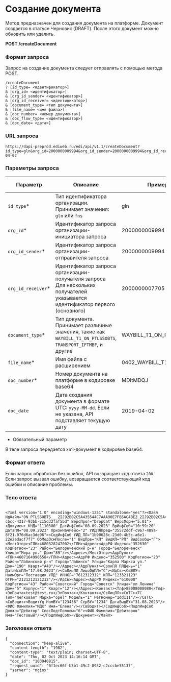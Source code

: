 # Создание документа

Метод предназначен для создания документа на платформе. Документ создается в статусе Черновик (DRAFT). После этого документ можно обновить или удалить.

**POST /createDocument**

### Формат запроса

Запрос на создание документа следует отправлять с помощью метода POST.
```
/createDocument
? [id_type= <идентификатор>]
& [org_id= <идентификатор>]
& [org_id_sender= <идентификатор>]
& [org_id_receiver= <идентификатор>]
& [document_type= <тип документа>]
& [file_name= <имя файла>]
& [doc_number= <номер документа>]
& [doc_flow_type= <идентификатор>]
& [doc_date= <дата>]
```

### URL запроса 
```
https://dapi-preprod.ediweb.ru/edi/api/v1.1/createDocument?id_type=gln&org_id=2000000009994&org_id_sender=2000000009994&org_id_receiver=2000000007705&document_type=WAYBILL_T1_ON_PTLSSOBTS&file_name=0402_WAYBILL_T1_ON_PTLSSOBTS.xml&doc_number=MDItMDQJ&doc_flow_type=LEGACY&doc_date=2019-04-02
```

### Параметры запроса

| Параметр              | Описание                                                                                                                                                  | Пример значения                  | Тип данных  |
|-----------------------|----------------------------------------------------------------------------------------------------------------------------------------------------------|----------------------------------|-------------|
| `id_type`*            | Тип идентификатора организации. Принимает значения: `gln` или `fns`                                                                                   | gln                            | string      |
| `org_id`*             | Идентификатор запроса организации-инициатора запроса                                                                                                    | 2000000009994                  | string      |
| `org_id_sender`*      | Идентификатор запроса организации-отправителя запроса                                                                                                   | 2000000009994                  | string      |
| `org_id_receiver`*    | Идентификатор запроса организации-получателя запроса Для нескольких получателей указывается идентификатор первого (основного)                          | 2000000007705                  | string      |
| `document_type`*      | Тип документа. Принимает различные значения, такие как `WAYBILL_T1_ON_PTLSSOBTS`, `TRANSPORT_IFTMBF`, и другие                                           | WAYBILL_T1_ON_PTLSSOBTS        | string      |
| `file_name`*          | Имя файла с расширением                                                                                                                                  | 0402_WAYBILL_T1_ON_PTLSSOBTS.xml | string      |
| `doc_number`*         | Номер документа на платформе в кодировке base64                                                                                                         | MDItMDQJ                       | string      |
| `doc_date`           | Дата создания документа в формате UTC: `yyyy-MM-dd`. Если не указана, API подставляет текущую дату                                                      | 2019-04-02                     | date-time   |
* Обязательный параметр

В теле запроса передается xml-документ в кодировке base64. 

### Формат ответа

Если запрос обработан без ошибок, API возвращает код ответа `200`. Если запрос вызвал ошибку, возвращается соответствующий код ошибки и описание проблемы.

### Тело ответа
```

<?xml version="1.0" encoding="windows-1251" standalone="yes"?><Файл ИдФайл="ON_PTLSSOBTS___2IJ92B02C5A435544C7AAA90E7FB5AC4BE2_2IJ92B02C5A435544C7AAA90E7FB5AC4BE2_0_20230908_bb68941f-cbcc-4317-93bb-c15d32faf5bd" ВерсПрог="DropCat" ВерсФорм="5.01"><Документ КНД="1110380" ДатИнфСоб="08.09.2023" ВрИнфСоб="10:59:20" ДатаПЛ="08.09.2023" ПризнНачРейс="2" УИДПЛПред="35572ddf-c967-489a-8f21-076d6ac3de96"><СодИнфСоб УИД_ПЛ="1b90628c-23d0-4b5c-a6e1-22e2edacf7f7" ОбМедОсмПосле="1" ВидПрв="КП" ВидКП="РП" ВидСообщ="Г"><МестОтпр><ГЛН>4680328247002</ГЛН><Адрес><АдрРФ Индекс="352630" КодРегион="23" Район="Белореченский р-н" Город="Белореченск" Улица="Мира ул." Дом="89"/></Адрес></МестОтпр><АдрПункт><ГЛН>4607164990558</ГЛН><Адрес><АдрРФ Индекс="352500" КодРегион="23" Район="Лабинский р-н" Город="Лабинск" Улица="Карла Маркса ул." Дом="190" Кварт="А40"/></Адрес></АдрПункт><СрокПЛ ПЛДень="1" ДатаИспПЛ="17.08.2023"/><СвЛицПЛ ЛицоОфПЛ="С"><ИдСв><СвЮЛУч НаимОрг="Поставщик УПД" ИННЮЛ="7612312312" КПП="123321123" ОГРН="2121212121212"/></ИдСв><Адрес><АдрРФ Индекс="610000" КодРегион="43" Район="Советский" Город="Советск" Улица="ул Ленина" Дом="5" Корпус="1" Кварт="12"/></Адрес><Контакт><Тлф>88008008080</Тлф><ЭлПочта>test@test.ru</ЭлПочта></Контакт></СвЛицПЛ><СвТС><ТС Тип="легковая" Марка="opel" Модель="1" РегНомер="1dd111"/></СвТС><СвВодит><ВодитУд НомВУ="123456" СерВУ="1234" ДатаВыдВУ="31.08.2023"/><ФИО Фамилия="МДК" Имя="Елена"/></СвВодит></СодИнфСоб><ПодпИнфСоб Должн="Дебитор" СпосПодтПолном="6"><ФИО Фамилия="Дебиторов" Имя="Тестовый"/></ПодпИнфСоб></Документ></Файл>
```

### Заголовки ответа
```
{
  "connection": "keep-alive",
  "content-length": "1982",
  "content-type": "text/plain; charset=UTF-8",
  "date": "Thu, 02 Oct 2023 14:16:14 GMT",
  "doc_id": "103940815",
  "request_uuid": "0f1ec66f-b5b1-49c2-8932-c2cccbe55137",
  "server": "nginx"
}
```